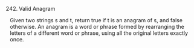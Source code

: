 242. Valid Anagram

Given two strings s and t, return true if t is an anagram of s, and false otherwise.
An anagram is a word or phrase formed by rearranging the letters of a different word or phrase, using all the original letters exactly once.
